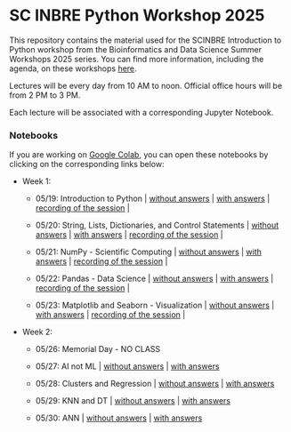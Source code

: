 # SC INBRE Python Workshop 2025

This repository contains the material used for the SCINBRE Introduction to Python workshop from the Bioinformatics and Data Science
Summer Workshops 2025 series. You can find more information, including the agenda, on these workshops [here](https://www.scinbre.org/learning/bids-tutorials-and-workshops/2025-summer-workshops).

Lectures will be every day from 10 AM to noon. Official office hours will be from 2 PM to 3 PM. 

Each lecture will be associated with a corresponding Jupyter Notebook. 


### Notebooks

If you are working on [Google Colab](https://colab.research.google.com/), you can open these notebooks by clicking on the corresponding links below:

- Week 1:
    - 05/19: Introduction to Python | [without answers](https://colab.research.google.com/github/lina-usc/scinbre-python-2025/blob/main/Day1_into_python/day1_without_answers.ipynb) | [with answers](https://colab.research.google.com/github/lina-usc/scinbre-python-2025/blob/main/Day1_into_python/day1_with_answers.ipynb) |  [recording of the session](https://sc-edu.zoom.us/rec/share/iXPfhFBj4fvc14Kf5PRvFbqxu4UGnxM8Go6ILQOQxQvDtweprp2cHz_lM1SONe-n.p8mREBw7-40_3uVv?startTime=1747662716000) |
    
    - 05/20: String, Lists, Dictionaries, and Control Statements | [without answers](https://colab.research.google.com/github/lina-usc/scinbre-python-2025/blob/main/Day2_control_statements_interators_arrays/day2_without_answers.ipynb) | [with answers](https://colab.research.google.com/github/lina-usc/scinbre-python-2025/blob/main/Day2_control_statements_interators_arrays/day2_with_answers.ipynb) | [recording of the session](https://sc-edu.zoom.us/rec/share/PGoifaWpk9KszwVC1_9J6pIYbqFeSbsW5Zp1CODG2XiP96Yx1lZLIg6VscUJB44j.wrArOKbQ6VE9p6Rx?startTime=1747748526000) |

    - 05/21: NumPy - Scientific Computing | [without answers](https://colab.research.google.com/github/lina-usc/scinbre-python-2025/blob/main/Day3_numpy/day3_without_answers.ipynb) | [with answers](https://colab.research.google.com/github/lina-usc/scinbre-python-2025/blob/main/Day3_numpy/day3_with_answers.ipynb) | [recording of the session](https://sc-edu.zoom.us/rec/share/6gCL8WdJJEu9S7jpGLK0Gx-puBPe7nS-OlltC4TiealLUWqwT4P48pMK1UaPg6B7.-e7om-SmgcmbYj9B?startTime=1747834997000) |



    - 05/22: Pandas - Data Science | [without answers](https://colab.research.google.com/github/lina-usc/scinbre-python-2025/blob/main/Day4_pandas/day4_without_answers.ipynb) | [with answers](https://colab.research.google.com/github/lina-usc/scinbre-python-2025/blob/main/Day4_pandas/day4_with_answers.ipynb) | [recording of the session](https://sc-edu.zoom.us/rec/share/8wk3Fs7DiKQRGVavbkiVqD6fjjYku9ZCJgRtWGZVp1TpXur21Vr7zkp3JZqzD3dV.tFIqIUnZ5JnZjcLz?startTime=1747921877000) |

    - 05/23: Matplotlib and Seaborn - Visualization | [without answers](https://colab.research.google.com/github/lina-usc/scinbre-python-2025/blob/main/Day5_matplotlib_seaborn/day5_without_answers.ipynb) | [with answers](https://colab.research.google.com/github/lina-usc/scinbre-python-2025/blob/main/Day5_matplotlib_seaborn/day5_with_answers.ipynb) | [recording of the session](https://sc-edu.zoom.us/rec/share/zlBBjb_vUZ4g1FlFoL7orwfpK63AeULVgp-zv06HcpNaksrzbLe8xpBik6ZU3Hal.V1gwcbIJ0fmviv4u?startTime=1748008046000) |

- Week 2:
    - 05/26: Memorial Day - NO CLASS

    - 05/27: AI not ML |  [without answers](https://colab.research.google.com/drive/1kJAXgKzbfAg4KlCIzpG4GofpSEHhVNau) | [with answers](https://colab.research.google.com/drive/1SVAa70Au2fMvcEZxnwQ17mNI-m6_NQHv)
    
    - 05/28: Clusters and Regression | [without answers](https://colab.research.google.com/drive/1F0tOIYe-2Mk9Rd2tX950FmYiQllqxfL7) | [with answers](https://colab.research.google.com/drive/1g6NqceIhQhbdeJ0G3mcdMfbytm8MPKtK)
    
    - 05/29: KNN and DT | [without answers](https://colab.research.google.com/drive/1HGUekfCcPyLmoP-SlH0RTMblLhQbZn0-) | [with answers](https://colab.research.google.com/drive/1KkX7b5UyDiao0ScJXCKQLcYBunNTDq9K)
    
    - 05/30: ANN | [without answers](https://colab.research.google.com/drive/1iLl-iExzAdsp3cu_VVRQ2Lv7haPyv-zq) | [with answers](https://colab.research.google.com/drive/1X4sbhLZePS_u4RkaPRjho5gNvZQ081cJ)
